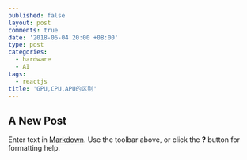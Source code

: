 ```yaml
---
published: false
layout: post
comments: true
date: '2018-06-04 20:00 +08:00'
type: post
categories:
  - hardware
  - AI
tags:
  - reactjs
title: 'GPU,CPU,APU的区别'
---
```

## A New Post

Enter text in [Markdown](http://daringfireball.net/projects/markdown/). Use the toolbar above, or click the **?** button for formatting help.
